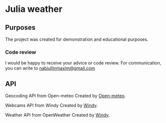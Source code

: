 # Julia weather 
## Purposes

The project was created for demonstration and educational purposes.

### Code review

I would be happy to receive your advice or code review. For communication, you can write to nabiullinmaxim@gmail.com


## API

Geocoding API from Open-meteo
Created by [Open-meteo](https://open-meteo.com/en).

Webcams API from Windy
Created by [Windy](https://www.windy.com/).

Weather API from OpenWeather 
Created by [Windy](https://openweathermap.org/current).

